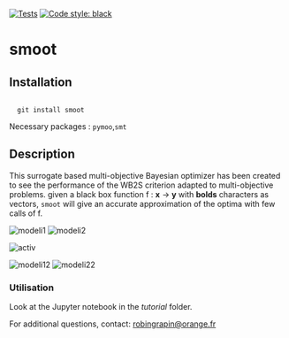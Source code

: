 [![Tests](https://github.com/OneraHub/smoot/workflows/Tests/badge.svg)](https://github.com/OneraHub/smoot/actions?query=workflow%3ATests)
[![Code style: black](https://img.shields.io/badge/code%20style-black-000000.svg)](https://github.com/ambv/black)

# smoot

## Installation
<code>
  git install smoot
</code>

Necessary packages : <code>pymoo</code>,<code>smt</code>

## Description

This surrogate based multi-objective Bayesian optimizer has been created to see the performance of the WB2S criterion adapted to multi-objective problems.
given a black box function f : **x** -> **y** with **bolds** characters as vectors, <code>smoot</code> will give an accurate approximation of the optima with few calls of f.

![modeli1](ressources/f1_avant)
![modeli2](ressources/f2_avant)

![activ](ressources/wb2S_vs_ehvi)

![modeli12](ressources/f1_apres)
![modeli22](ressources/f2_apres)

### Utilisation

Look at the Jupyter notebook in the *tutorial* folder.

For additional questions, contact: robingrapin@orange.fr
